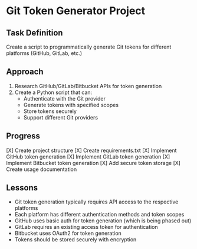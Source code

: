 # Git Token Generator Project

## Task Definition
Create a script to programmatically generate Git tokens for different platforms (GitHub, GitLab, etc.)

## Approach
1. Research GitHub/GitLab/Bitbucket APIs for token generation
2. Create a Python script that can:
   - Authenticate with the Git provider
   - Generate tokens with specified scopes
   - Store tokens securely
   - Support different Git providers

## Progress
[X] Create project structure
[X] Create requirements.txt
[X] Implement GitHub token generation
[X] Implement GitLab token generation
[X] Implement Bitbucket token generation
[X] Add secure token storage
[X] Create usage documentation

## Lessons
- Git token generation typically requires API access to the respective platforms
- Each platform has different authentication methods and token scopes
- GitHub uses basic auth for token generation (which is being phased out)
- GitLab requires an existing access token for authentication
- Bitbucket uses OAuth2 for token generation
- Tokens should be stored securely with encryption
